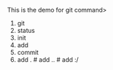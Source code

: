 This is the demo for git command>

1. git
2. status
3. init
4. add
5. commit
6. add . # add .. # add :/
